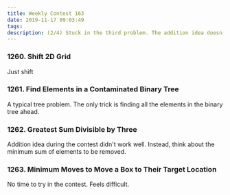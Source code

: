 ```yaml
---
title: Weekly Contest 163
date: 2019-11-17 09:03:49
tags:
description: (2/4) Stuck in the third problem. The addition idea doesn't work well for some edge cases. Actually, the subtraction idea works well.
---
```


### 1260. Shift 2D Grid

Just shift

### 1261. Find Elements in a Contaminated Binary Tree

A typical tree problem. The only trick is finding all the elements in the binary tree ahead.

### 1262. Greatest Sum Divisible by Three

Addition idea during the contest didn't work well. Instead, think about the minimum sum of elements to be removed.

###  1263. Minimum Moves to Move a Box to Their Target Location 

No time to try in the contest. Feels difficult.